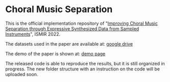 # Choral Music Separation
 
This is the official implementation repository of "[Improving Choral Music Separation through Expressive Synthesized Data from Sampled Instruments](https://arxiv.org/abs/2209.02871)", ISMIR 2022.

The datasets used in the paper are available at: [google drive](https://drive.google.com/drive/folders/1MoCWjofikml109Zb_wedFCDbYUHDqie_?usp=share_link)

The demo of the paper is shown at: [demo page](https://retrocirce.github.io/cms_demo/)

The released code is able to reproduce the results, but it is still organized in progress. The new folder structure with an instruction on the code will be uploaded soon.



